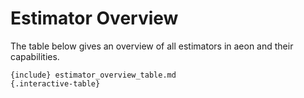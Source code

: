 # Estimator Overview

The table below gives an overview of all estimators in aeon and their capabilities.

```
{include} estimator_overview_table.md
{.interactive-table}
```
